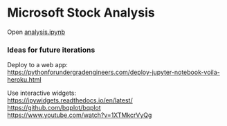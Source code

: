 # Microsoft Stock Analysis

Open [analysis.ipynb](https://github.com/DuarteDx/MicrosoftStockAnalysis/blob/master/analysis.ipynb)

### Ideas for future iterations
Deploy to a web app:<br/>
https://pythonforundergradengineers.com/deploy-jupyter-notebook-voila-heroku.html

Use interactive widgets:<br/>
https://ipywidgets.readthedocs.io/en/latest/ <br/>
https://github.com/bqplot/bqplot <br/>
https://www.youtube.com/watch?v=1XTMkcrVyQg
